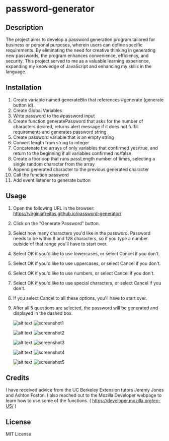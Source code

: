 # password-generator

## Description

The project aims to develop a password generation program tailored for business or personal purposes, wherein users can define specific requirements. By eliminating the need for creative thinking in generating new passwords, the program enhances convenience, efficiency, and security. This project served to me as a valuable learning experience, expanding my knowledge of JavaScript and enhancing my skills in the language.

## Installation

1. Create variable named generateBtn that references #generate (generate button id).
2. Create Global Variables
3. Write password to the #password input
4. Create function generatePassword that asks for the number of characters desired, returns alert message if it does not fulfill requirements and generates password string
5. Create password variable that is an empty string
6. Convert length from string to integer
7. Concatenate the arrays of only variables that confirmed yes/true, and return to the beginning if all variables confirmed no/false
8. Create a foorloop that runs passLength number of times, selecting a single random character from the array
9. Append generated character to the previous generated character
10. Call the function password
11. Add event listener to generate button

## Usage

1. Open the following URL in the browser: https://virginiafreitas.github.io/password-generator/
2. Click on the "Generate Password" button.
3. Select how many characters you'd like in the password. Password needs to be within 8 and 128 characters, so if you type a number outside of that range you'll have to start over.
4. Select OK if you'd like to use lowercases, or select Cancel if you don't.
5. Select OK if you'd like to use uppercases, or select Cancel if you don't.
6. Select OK if you'd like to use numbers, or select Cancel if you don't.
7. Select OK if you'd like to use special characters, or select Cancel if you don't.
8. If you select Cancel to all these options, you'll have to start over.
9. After all 5 questions are selected, the password will be generated and displayed in the dashed box.

    ![alt text](assets/images/screenshot1.png)
   ![screenshot1](https://github.com/virginiafreitas/password-generator/assets/137131281/7a0cd560-4435-4ae5-b64c-32472279378f)


    ![alt text](assets/images/screenshot1.png)
   ![screenshot2](https://github.com/virginiafreitas/password-generator/assets/137131281/fb1464db-a2e1-4ac3-b613-114ee7a8d611)


    ![alt text](assets/images/screenshot1.png)
   ![screenshot3](https://github.com/virginiafreitas/password-generator/assets/137131281/e017f421-29eb-452a-bf6d-ddc2cb043504)


    ![alt text](assets/images/screenshot1.png)
   ![screenshot4](https://github.com/virginiafreitas/password-generator/assets/137131281/33a91048-4e37-465d-b6ce-98dab9c82244)


    ![alt text](assets/images/screenshot1.png)
   ![screenshot5](https://github.com/virginiafreitas/password-generator/assets/137131281/289b1a6c-d373-4357-8c60-142accdeae5f)



## Credits

I have received advice from the UC Berkeley Extension tutors Jeremy Jones and Ashton Foston.
I also reached out to the Mozilla Developer webpage to learn how to use some of the functions. ( https://developer.mozilla.org/en-US/ )

## License

MIT License
